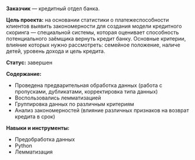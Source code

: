  **Заказчик** — кредитный отдел банка.
 
 **Цель проекта:** на основании статистики о платежеспособности клиентов выявить закономерности для создания модели кредитного скоринга — специальной системы, которая оценивает способность потенциального заёмщика вернуть кредит банку. Основные критерии, влияние которых нужно рассмотреть: семейное положение, наличе детей, уровень дохода и цель кредита.

**Статус:** завершен

**Содержание:** 
- Проведена предварительная обработка данных (работа с пропусками, дубликатами, корректировка типа данных)
- Воспользовались лемматизацией
- Группировка данных по различным критериям
- Анализ закономерностей (влияние различных признаков на возврат кредита в срок)

**Навыки и инструменты:**
- Предобработка данных
- Python 
- Лемматизация
